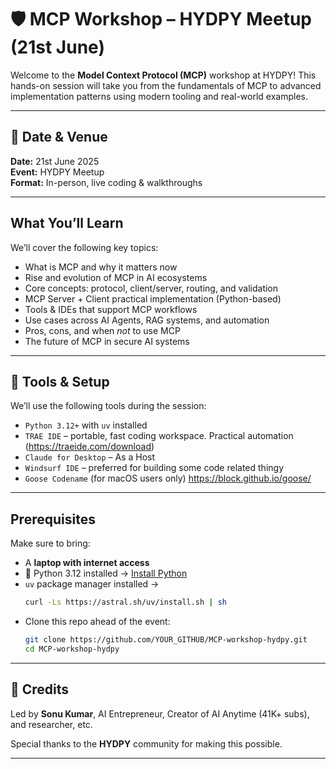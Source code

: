 # 🛡️ MCP Workshop – HYDPY Meetup (21st June)

Welcome to the **Model Context Protocol (MCP)** workshop at HYDPY! This hands-on session will take you from the fundamentals of MCP to advanced implementation patterns using modern tooling and real-world examples.

---

## 📅 Date & Venue  
**Date:** 21st June 2025  
**Event:** HYDPY Meetup  
**Format:** In-person, live coding & walkthroughs

---

## What You’ll Learn

We’ll cover the following key topics:

- What is MCP and why it matters now
- Rise and evolution of MCP in AI ecosystems
- Core concepts: protocol, client/server, routing, and validation
- MCP Server + Client practical implementation (Python-based)
- Tools & IDEs that support MCP workflows
- Use cases across AI Agents, RAG systems, and automation
- Pros, cons, and when *not* to use MCP
- The future of MCP in secure AI systems

---

## 🧰 Tools & Setup

We’ll use the following tools during the session:

- `Python 3.12+` with `uv` installed
- `TRAE IDE` – portable, fast coding workspace. Practical automation (https://traeide.com/download)
- `Claude for Desktop` – As a Host
- `Windsurf IDE` – preferred for building some code related thingy
- `Goose Codename` (for macOS users only) https://block.github.io/goose/

---

## Prerequisites

Make sure to bring:

- A **laptop with internet access**
- 🐍 Python 3.12 installed → [Install Python](https://www.python.org/downloads/release/python-3120/)
- `uv` package manager installed →  
  ```bash
  curl -Ls https://astral.sh/uv/install.sh | sh

* Clone this repo ahead of the event:

  ```bash
  git clone https://github.com/YOUR_GITHUB/MCP-workshop-hydpy.git
  cd MCP-workshop-hydpy
  ```

---

## 🙌 Credits

Led by **Sonu Kumar**, AI Entrepreneur, Creator of AI Anytime (41K+ subs), and researcher, etc.

Special thanks to the **HYDPY** community for making this possible.

---

